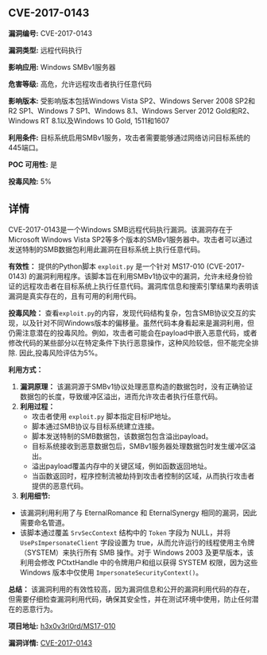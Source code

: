 ## CVE-2017-0143

**漏洞编号:** CVE-2017-0143

**漏洞类型:** 远程代码执行

**影响应用:** Windows SMBv1服务器

**危害等级:** 高危，允许远程攻击者执行任意代码

**影响版本:** 受影响版本包括Windows Vista SP2、Windows Server 2008 SP2和R2 SP1、Windows 7 SP1、Windows 8.1、Windows Server 2012 Gold和R2、Windows RT 8.1以及Windows 10 Gold, 1511和1607

**利用条件:** 目标系统启用SMBv1服务，攻击者需要能够通过网络访问目标系统的445端口。

**POC 可用性:** 是

**投毒风险:** 5%

## 详情

CVE-2017-0143是一个Windows SMB远程代码执行漏洞。该漏洞存在于Microsoft Windows Vista SP2等多个版本的SMBv1服务器中。攻击者可以通过发送特制的SMB数据包利用此漏洞在目标系统上执行任意代码。

**有效性：**
提供的Python脚本 `exploit.py` 是一个针对 MS17-010 (CVE-2017-0143) 的漏洞利用程序。该脚本旨在利用SMBv1协议中的漏洞，允许未经身份验证的远程攻击者在目标系统上执行任意代码。漏洞库信息和搜索引擎结果均表明该漏洞是真实存在的，且有可用的利用代码。

**投毒风险：**
查看`exploit.py`的内容，发现代码结构复杂，包含SMB协议交互的实现，以及针对不同Windows版本的偏移量。虽然代码本身看起来是漏洞利用，但仍需注意潜在的投毒风险。例如，攻击者可能会在payload中嵌入恶意代码，或者修改代码的某些部分以在特定条件下执行恶意操作，这种风险较低，但不能完全排除. 因此,投毒风险评估为5%。

**利用方式：**
1.  **漏洞原理：** 该漏洞源于SMBv1协议处理恶意构造的数据包时，没有正确验证数据包的长度，导致缓冲区溢出，进而允许攻击者执行任意代码。
2.  **利用过程：**
    *   攻击者使用 `exploit.py` 脚本指定目标IP地址。
    *   脚本通过SMB协议与目标系统建立连接。
    *   脚本发送特制的SMB数据包，该数据包包含溢出payload。
    *   目标系统接收到恶意数据包后，SMBv1服务器处理数据包时发生缓冲区溢出。
    *   溢出payload覆盖内存中的关键区域，例如函数返回地址。
    *   当函数返回时，程序控制流被劫持到攻击者控制的区域，从而执行攻击者提供的恶意代码。
3. **利用细节:**
  * 该漏洞利用利用了与 EternalRomance 和 EternalSynergy 相同的漏洞，因此需要命名管道。
  *  该脚本通过覆盖 `SrvSecContext` 结构中的 `Token` 字段为 NULL，并将 `UsePsImpersonateClient` 字段设置为 true，从而允许运行的线程使用主令牌（SYSTEM）来执行所有 SMB 操作。对于 Windows 2003 及更早版本，该利用会修改 PCtxtHandle 中的令牌用户和组以获得 SYSTEM 权限，因为这些 Windows 版本中仅使用 `ImpersonateSecurityContext()`。

**总结：**
该漏洞利用的有效性较高，因为漏洞信息和公开的漏洞利用代码的存在，但需要仔细检查漏洞利用代码，确保其安全性，并在测试环境中使用，防止任何潜在的恶意行为。


**项目地址:** [h3x0v3rl0rd/MS17-010](https://github.com/h3x0v3rl0rd/MS17-010)

**漏洞详情:** [CVE-2017-0143](https://nvd.nist.gov/vuln/detail/CVE-2017-0143)
